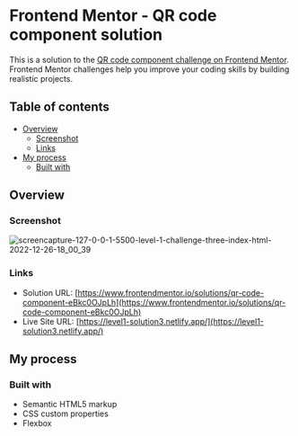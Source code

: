# Frontend Mentor - QR code component solution

This is a solution to the [QR code component challenge on Frontend Mentor](https://www.frontendmentor.io/challenges/qr-code-component-iux_sIO_H). Frontend Mentor challenges help you improve your coding skills by building realistic projects.

## Table of contents

- [Overview](#overview)
  - [Screenshot](#screenshot)
  - [Links](#links)
- [My process](#my-process)
  - [Built with](#built-with)

## Overview

### Screenshot

![screencapture-127-0-0-1-5500-level-1-challenge-three-index-html-2022-12-26-18_00_39](https://user-images.githubusercontent.com/76922296/209566476-44fed4de-f8df-4144-bc2e-83c911443811.png)

### Links

- Solution URL: [https://www.frontendmentor.io/solutions/qr-code-component-eBkc0OJpLh](https://www.frontendmentor.io/solutions/qr-code-component-eBkc0OJpLh)
- Live Site URL: [https://level1-solution3.netlify.app/](https://level1-solution3.netlify.app/)

## My process

### Built with

- Semantic HTML5 markup
- CSS custom properties
- Flexbox

